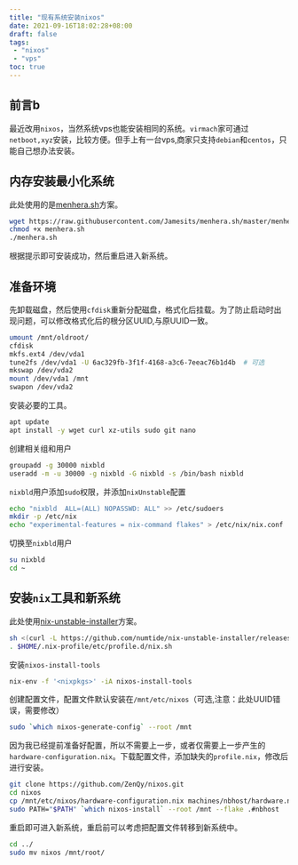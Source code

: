 ```yaml
---
title: "现有系统安装nixos"
date: 2021-09-16T18:02:28+08:00
draft: false
tags:
 - "nixos"
 - "vps"
toc: true
---
```


## 前言b

最近改用`nixos`，当然系统vps也能安装相同的系统。`virmach`家可通过`netboot,xyz`安装，比较方便。但手上有一台vps,商家只支持`debian`和`centos`，只能自己想办法安装。

## 内存安装最小化系统

此处使用的是[menhera.sh](https://github.com/Jamesits/menhera.sh)方案。

```bash
wget https://raw.githubusercontent.com/Jamesits/menhera.sh/master/menhera.sh
chmod +x menhera.sh
./menhera.sh
```

根据提示即可安装成功，然后重启进入新系统。

## 准备环境

先卸载磁盘，然后使用`cfdisk`重新分配磁盘，格式化后挂载。为了防止启动时出现问题，可以修改格式化后的根分区UUID,与原UUID一致。

```bash
umount /mnt/oldroot/
cfdisk
mkfs.ext4 /dev/vda1
tune2fs /dev/vda1 -U 6ac329fb-3f1f-4168-a3c6-7eeac76b1d4b  # 可选
mkswap /dev/vda2
mount /dev/vda1 /mnt
swapon /dev/vda2
```

安装必要的工具。

```bash
apt update
apt install -y wget curl xz-utils sudo git nano
```

创建相关组和用户

```bash
groupadd -g 30000 nixbld
useradd -m -u 30000 -g nixbld -G nixbld -s /bin/bash nixbld
```

`nixbld`用户添加`sudo`权限，并添加`nixUnstable`配置

```bash
echo "nixbld  ALL=(ALL) NOPASSWD: ALL" >> /etc/sudoers
mkdir -p /etc/nix
echo "experimental-features = nix-command flakes" > /etc/nix/nix.conf
```

切换至`nixbld`用户

```bash
su nixbld
cd ~
```

## 安装`nix`工具和新系统

此处使用[nix-unstable-installer](https://github.com/numtide/nix-unstable-installer)方案。

```bash
sh <(curl -L https://github.com/numtide/nix-unstable-installer/releases/download/nix-2.4pre20210823_af94b54/install)
. $HOME/.nix-profile/etc/profile.d/nix.sh
```

安装`nixos-install-tools`

```bash
nix-env -f '<nixpkgs>' -iA nixos-install-tools
```

创建配置文件，配置文件默认安装在`/mnt/etc/nixos`（可选,注意：此处UUID错误，需要修改）

```bash
sudo `which nixos-generate-config` --root /mnt
```

因为我已经提前准备好配置，所以不需要上一步，或者仅需要上一步产生的`hardware-configuration.nix`。下载配置文件，添加缺失的`profile.nix`，修改后进行安装。

```bash
git clone https://github.com/ZenQy/nixos.git
cd nixos
cp /mnt/etc/nixos/hardware-configuration.nix machines/nbhost/hardware.nix
sudo PATH="$PATH" `which nixos-install` --root /mnt --flake .#nbhost
```

重启即可进入新系统，重启前可以考虑把配置文件转移到新系统中。

```bash
cd ../
sudo mv nixos /mnt/root/
```